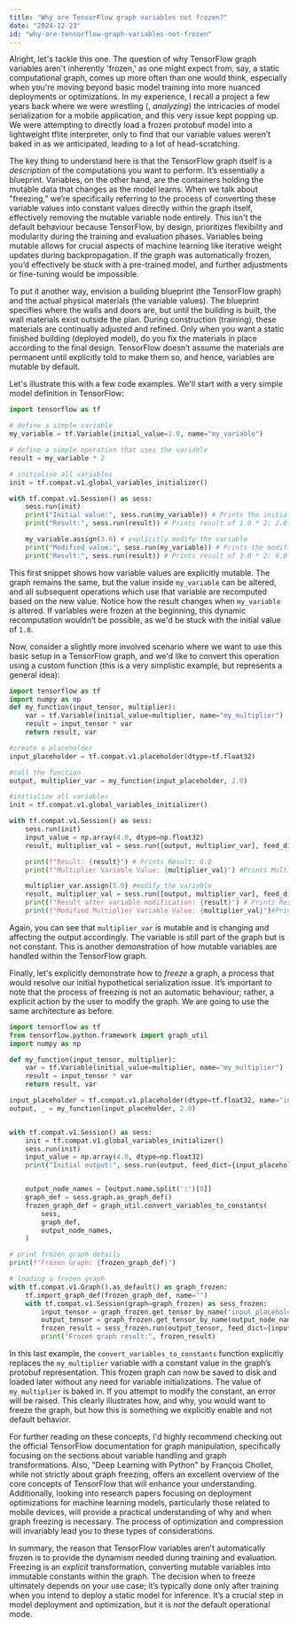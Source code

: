 ```yaml
---
title: "Why are TensorFlow graph variables not frozen?"
date: "2024-12-23"
id: "why-are-tensorflow-graph-variables-not-frozen"
---
```


Alright, let's tackle this one. The question of why TensorFlow graph variables aren't inherently 'frozen,' as one might expect from, say, a static computational graph, comes up more often than one would think, especially when you're moving beyond basic model training into more nuanced deployments or optimizations. In my experience, I recall a project a few years back where we were wrestling (, *analyzing*) the intricacies of model serialization for a mobile application, and this very issue kept popping up. We were attempting to directly load a frozen protobuf model into a lightweight tflite interpreter, only to find that our variable values weren’t baked in as we anticipated, leading to a lot of head-scratching.

The key thing to understand here is that the TensorFlow graph itself is a *description* of the computations you want to perform. It’s essentially a blueprint. Variables, on the other hand, are the containers holding the mutable data that changes as the model learns. When we talk about "freezing," we’re specifically referring to the process of converting these variable values into constant values directly within the graph itself, effectively removing the mutable variable node entirely. This isn't the default behaviour because TensorFlow, by design, prioritizes flexibility and modularity during the training and evaluation phases. Variables being mutable allows for crucial aspects of machine learning like iterative weight updates during backpropagation. If the graph was automatically frozen, you’d effectively be stuck with a pre-trained model, and further adjustments or fine-tuning would be impossible.

To put it another way, envision a building blueprint (the TensorFlow graph) and the actual physical materials (the variable values). The blueprint specifies where the walls and doors are, but until the building is built, the wall materials exist outside the plan. During construction (training), these materials are continually adjusted and refined. Only when you want a static finished building (deployed model), do you fix the materials in place according to the final design. TensorFlow doesn’t assume the materials are permanent until explicitly told to make them so, and hence, variables are mutable by default.

Let's illustrate this with a few code examples. We'll start with a very simple model definition in TensorFlow:

```python
import tensorflow as tf

# define a simple variable
my_variable = tf.Variable(initial_value=1.0, name="my_variable")

# define a simple operation that uses the variable
result = my_variable * 2

# initialise all variables
init = tf.compat.v1.global_variables_initializer()

with tf.compat.v1.Session() as sess:
    sess.run(init)
    print("Initial value:", sess.run(my_variable)) # Prints the initial value: 1.0
    print("Result:", sess.run(result)) # Prints result of 1.0 * 2: 2.0

    my_variable.assign(3.0) # explicitly modify the variable
    print("Modified value:", sess.run(my_variable)) # Prints the modified value: 3.0
    print("Result:", sess.run(result)) # Prints result of 3.0 * 2: 6.0

```

This first snippet shows how variable values are explicitly mutable. The graph remains the same, but the value inside `my_variable` can be altered, and all subsequent operations which use that variable are recomputed based on the new value. Notice how the result changes when `my_variable` is altered. If variables were frozen at the beginning, this dynamic recomputation wouldn’t be possible, as we'd be stuck with the initial value of `1.0`.

Now, consider a slightly more involved scenario where we want to use this basic setup in a TensorFlow graph, and we'd like to convert this operation using a custom function (this is a very simplistic example, but represents a general idea):

```python
import tensorflow as tf
import numpy as np
def my_function(input_tensor, multiplier):
    var = tf.Variable(initial_value=multiplier, name="my_multiplier")
    result = input_tensor * var
    return result, var

#create a placeholder
input_placeholder = tf.compat.v1.placeholder(dtype=tf.float32)

#call the function
output, multiplier_var = my_function(input_placeholder, 2.0)

#initialize all variables
init = tf.compat.v1.global_variables_initializer()

with tf.compat.v1.Session() as sess:
    sess.run(init)
    input_value = np.array(4.0, dtype=np.float32)
    result, multiplier_val = sess.run([output, multiplier_var], feed_dict={input_placeholder: input_value})

    print(f"Result: {result}") # Prints Result: 8.0
    print(f"Multiplier Variable Value: {multiplier_val}") #Prints Multiplier Variable Value: 2.0

    multiplier_var.assign(5.0) #modify the variable
    result, multiplier_val = sess.run([output, multiplier_var], feed_dict={input_placeholder: input_value})
    print(f"Result after variable modification: {result}") # Prints Result after variable modification: 20.0
    print(f"Modified Multiplier Variable Value: {multiplier_val}")#Prints Modified Multiplier Variable Value: 5.0
```

Again, you can see that `multiplier_var` is mutable and is changing and affecting the output accordingly. The variable is still part of the graph but is not constant. This is another demonstration of how mutable variables are handled within the TensorFlow graph.

Finally, let's explicitly demonstrate how to *freeze* a graph, a process that would resolve our initial hypothetical serialization issue. It’s important to note that the process of freezing is not an automatic behaviour; rather, a explicit action by the user to modify the graph. We are going to use the same architecture as before.

```python
import tensorflow as tf
from tensorflow.python.framework import graph_util
import numpy as np

def my_function(input_tensor, multiplier):
    var = tf.Variable(initial_value=multiplier, name="my_multiplier")
    result = input_tensor * var
    return result, var

input_placeholder = tf.compat.v1.placeholder(dtype=tf.float32, name="input_placeholder")
output, _ = my_function(input_placeholder, 2.0)


with tf.compat.v1.Session() as sess:
    init = tf.compat.v1.global_variables_initializer()
    sess.run(init)
    input_value = np.array(4.0, dtype=np.float32)
    print("Initial output:", sess.run(output, feed_dict={input_placeholder: input_value}))


    output_node_names = [output.name.split(':')[0]]
    graph_def = sess.graph.as_graph_def()
    frozen_graph_def = graph_util.convert_variables_to_constants(
        sess,
        graph_def,
        output_node_names,
    )

# print frozen graph details
print(f"Frozen Graph: {frozen_graph_def}")

# loading a frozen graph
with tf.compat.v1.Graph().as_default() as graph_frozen:
    tf.import_graph_def(frozen_graph_def, name="")
    with tf.compat.v1.Session(graph=graph_frozen) as sess_frozen:
        input_tensor = graph_frozen.get_tensor_by_name("input_placeholder:0")
        output_tensor = graph_frozen.get_tensor_by_name(output_node_names[0]+':0')
        frozen_result = sess_frozen.run(output_tensor, feed_dict={input_tensor: input_value})
        print("Frozen graph result:", frozen_result)

```

In this last example, the `convert_variables_to_constants` function explicitly replaces the `my_multiplier` variable with a constant value in the graph’s protobuf representation. This frozen graph can now be saved to disk and loaded later without any need for variable initializations. The value of `my_multiplier` is baked in. If you attempt to modify the constant, an error will be raised. This clearly illustrates how, and why, you would want to freeze the graph, but how this is something we explicitly enable and not default behavior.

For further reading on these concepts, I'd highly recommend checking out the official TensorFlow documentation for graph manipulation, specifically focusing on the sections about variable handling and graph transformations. Also, "Deep Learning with Python" by François Chollet, while not strictly about graph freezing, offers an excellent overview of the core concepts of TensorFlow that will enhance your understanding. Additionally, looking into research papers focusing on deployment optimizations for machine learning models, particularly those related to mobile devices, will provide a practical understanding of why and when graph freezing is necessary. The process of optimization and compression will invariably lead you to these types of considerations.

In summary, the reason that TensorFlow variables aren’t automatically frozen is to provide the dynamism needed during training and evaluation. Freezing is an *explicit* transformation, converting mutable variables into immutable constants within the graph. The decision when to freeze ultimately depends on your use case; it’s typically done only after training when you intend to deploy a static model for inference. It’s a crucial step in model deployment and optimization, but it is *not* the default operational mode.
